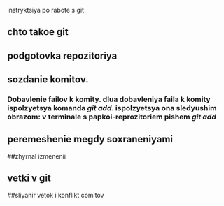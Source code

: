 instryktsiya po rabote s git

## chto takoe git

## podgotovka repozitoriya

## sozdanie komitov. 

### Dobavlenie failov k komity. dlua dobavleniya faila k komity ispolzyetsya komanda *git add*. ispolzyetsya ona sledyushim obrazom: v terminale s papkoi-reprozitoriem pishem *git add <nazvanie faila>*

## peremeshenie megdy soxraneniyami

##zhyrnal izmenenii

## vetki v git

##sliyanir vetok i konflikt comitov